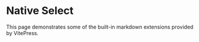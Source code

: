 # Native Select

This page demonstrates some of the built-in markdown extensions provided by VitePress.